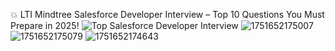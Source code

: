 💥 LTI Mindtree Salesforce Developer Interview – Top 10 Questions You Must Prepare in 2025!
![Top Salesforce Developer Interview](https://github.com/user-attachments/assets/b6d7bb09-c8b8-4e29-9fbf-5a1cdf405280)
![1751652175007](https://github.com/user-attachments/assets/26bc2bb4-1172-4814-bfb7-14674988eb9e)
![1751652175079](https://github.com/user-attachments/assets/3f8c518d-e939-4df7-a070-b24257a84b28)
![1751652174643](https://github.com/user-attachments/assets/a85654ea-c9f7-4078-a459-50ea1883c78c)
